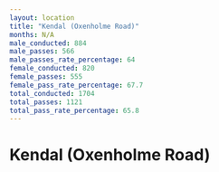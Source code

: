 ```yaml
---
layout: location
title: "Kendal (Oxenholme Road)"
months: N/A
male_conducted: 884
male_passes: 566
male_passes_rate_percentage: 64
female_conducted: 820
female_passes: 555
female_pass_rate_percentage: 67.7
total_conducted: 1704
total_passes: 1121
total_pass_rate_percentage: 65.8
---
```


# Kendal (Oxenholme Road)
